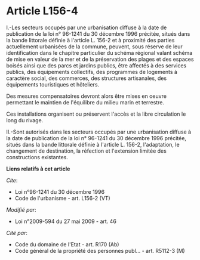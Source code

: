 # Article L156-4

I.-Les secteurs occupés par une urbanisation diffuse à la date de publication de la loi n° 96-1241 du 30 décembre 1996
précitée, situés dans la bande littorale définie à l'article L. 156-2 et à proximité des parties actuellement urbanisées de
la commune, peuvent, sous réserve de leur identification dans le chapitre particulier du schéma régional valant schéma de
mise en valeur de la mer et de la préservation des plages et des espaces boisés ainsi que des parcs et jardins publics, être
affectés à des services publics, des équipements collectifs, des programmes de logements à caractère social, des commerces,
des structures artisanales, des équipements touristiques et hôteliers. 

Des mesures compensatoires devront alors être mises en oeuvre permettant le maintien de l'équilibre du milieu marin et
terrestre. 

Ces installations organisent ou préservent l'accès et la libre circulation le long du rivage. 

II.-Sont autorisés dans les secteurs occupés par une urbanisation diffuse à la date de publication de la loi n° 96-1241 du 30
décembre 1996 précitée, situés dans la bande littorale définie à l'article L. 156-2, l'adaptation, le changement de
destination, la réfection et l'extension limitée des constructions existantes.

**Liens relatifs à cet article**

_Cite_:

  - Loi n°96-1241 du 30 décembre 1996
  - Code de l'urbanisme - art. L156-2 (VT)

_Modifié par_:

  - Loi n°2009-594 du 27 mai 2009 - art. 46

_Cité par_:

  - Code du domaine de l'Etat - art. R170 (Ab)
  - Code général de la propriété des personnes publ... - art. R5112-3 (M)
